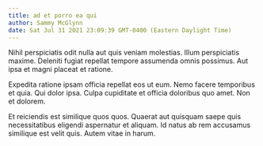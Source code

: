 ```yaml
---
title: ad et porro ea qui
author: Sammy McGlynn
date: Sat Jul 31 2021 23:09:39 GMT-0400 (Eastern Daylight Time)
---
```

Nihil perspiciatis odit nulla aut quis veniam molestias. Illum perspiciatis maxime. Deleniti fugiat repellat tempore assumenda omnis possimus. Aut ipsa et magni placeat et ratione.

 Expedita ratione ipsam officia repellat eos ut eum. Nemo facere temporibus et quia. Qui dolor ipsa. Culpa cupiditate et officia doloribus quo amet. Non et dolorem.

 Et reiciendis est similique quos quos. Quaerat aut quisquam saepe quis necessitatibus eligendi aspernatur et aliquam. Id natus ab rem accusamus similique est velit quis. Autem vitae in harum.